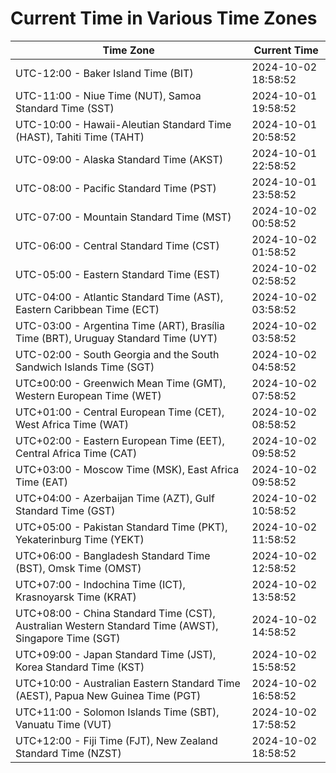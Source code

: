# Current Time in Various Time Zones

| Time Zone | Current Time |
|-----------|--------------|
| UTC-12:00 - Baker Island Time (BIT) | 2024-10-02 18:58:52 |
| UTC-11:00 - Niue Time (NUT), Samoa Standard Time (SST) | 2024-10-01 19:58:52 |
| UTC-10:00 - Hawaii-Aleutian Standard Time (HAST), Tahiti Time (TAHT) | 2024-10-01 20:58:52 |
| UTC-09:00 - Alaska Standard Time (AKST) | 2024-10-01 22:58:52 |
| UTC-08:00 - Pacific Standard Time (PST) | 2024-10-01 23:58:52 |
| UTC-07:00 - Mountain Standard Time (MST) | 2024-10-02 00:58:52 |
| UTC-06:00 - Central Standard Time (CST) | 2024-10-02 01:58:52 |
| UTC-05:00 - Eastern Standard Time (EST) | 2024-10-02 02:58:52 |
| UTC-04:00 - Atlantic Standard Time (AST), Eastern Caribbean Time (ECT) | 2024-10-02 03:58:52 |
| UTC-03:00 - Argentina Time (ART), Brasília Time (BRT), Uruguay Standard Time (UYT) | 2024-10-02 03:58:52 |
| UTC-02:00 - South Georgia and the South Sandwich Islands Time (SGT) | 2024-10-02 04:58:52 |
| UTC±00:00 - Greenwich Mean Time (GMT), Western European Time (WET) | 2024-10-02 07:58:52 |
| UTC+01:00 - Central European Time (CET), West Africa Time (WAT) | 2024-10-02 08:58:52 |
| UTC+02:00 - Eastern European Time (EET), Central Africa Time (CAT) | 2024-10-02 09:58:52 |
| UTC+03:00 - Moscow Time (MSK), East Africa Time (EAT) | 2024-10-02 09:58:52 |
| UTC+04:00 - Azerbaijan Time (AZT), Gulf Standard Time (GST) | 2024-10-02 10:58:52 |
| UTC+05:00 - Pakistan Standard Time (PKT), Yekaterinburg Time (YEKT) | 2024-10-02 11:58:52 |
| UTC+06:00 - Bangladesh Standard Time (BST), Omsk Time (OMST) | 2024-10-02 12:58:52 |
| UTC+07:00 - Indochina Time (ICT), Krasnoyarsk Time (KRAT) | 2024-10-02 13:58:52 |
| UTC+08:00 - China Standard Time (CST), Australian Western Standard Time (AWST), Singapore Time (SGT) | 2024-10-02 14:58:52 |
| UTC+09:00 - Japan Standard Time (JST), Korea Standard Time (KST) | 2024-10-02 15:58:52 |
| UTC+10:00 - Australian Eastern Standard Time (AEST), Papua New Guinea Time (PGT) | 2024-10-02 16:58:52 |
| UTC+11:00 - Solomon Islands Time (SBT), Vanuatu Time (VUT) | 2024-10-02 17:58:52 |
| UTC+12:00 - Fiji Time (FJT), New Zealand Standard Time (NZST) | 2024-10-02 18:58:52 |
